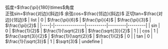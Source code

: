 弧度=$\frac{\pi}{180}\times$角度  
正弦sin=$\frac{对边}{斜边}$
余弦cos=$\frac{邻边}{斜边}$
正切tan=$\frac{对边}{邻边}$
| list | 0 | $\frac{\pi}{6}$ | $\frac{\pi}{4}$ | $\frac{\pi}{3}$ | $\frac{\pi}{2}$ |
|----|-|---------------|----------|---------|---------|
| sin | 0 | $\frac{1}{2}$ | $\frac{1}{\sqrt{2}}$ | $\frac{\sqrt{3}}{2}$ | 1 |
| cos | 1 | $\frac{\sqrt{3}}{2}$ | $\frac{1}{\sqrt{2}}$ | $\frac{1}{2}$ | 0 |
| tan | 0 | $\frac{1}{\sqrt{3}}$ | 1 | $\sqrt{3}$ | undefine |